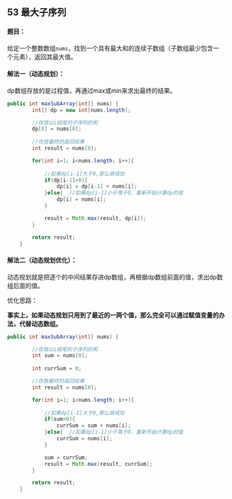 ## 53 最大子序列

#### 题目：

给定一个整数数组`nums`，找到一个具有最大和的连续子数组（子数组最少包含一个元素），返回其最大值。

#### 解法一（动态规划）：

dp数组存放的是过程值，再通过max或min来求出最终的结果。

```java
public int maxSubArray(int[] nums) {
        int[] dp = new int[nums.length];

        //存放以i结尾的子序列的和
        dp[0] = nums[0];
        
        //存放最终的返回结果
        int result = nums[0];

        for(int i=1; i<nums.length; i++){
            
            //如果dp[i-1]大于0,那么继续加
            if(dp[i-1]>0){
                dp[i] = dp[i-1] + nums[i];
            }else{  //如果dp[i-1]小于等于0，重新开始计算dp的值
                dp[i] = nums[i];
            }

            result = Math.max(result, dp[i]);
        }

        return result;
    }
```



#### 解法二（动态规划优化）：

动态规划就是把逐个的中间结果存进dp数组，再根据dp数组前面的值，求出dp数组后面的值。

优化思路：

**事实上，如果动态规划只用到了最近的一两个值，那么完全可以通过赋值变量的办法，代替动态数组。**

```java
public int maxSubArray(int[] nums) {

        //存放以i结尾的子序列的和
        int sum = nums[0];
        
        int currSum = 0;

        //存放最终的返回结果
        int result = nums[0];

        for(int i=1; i<nums.length; i++){
            
            //如果dp[i-1]大于0,那么继续加
            if(sum>0){
                currSum = sum + nums[i];
            }else{  //如果dp[i-1]小于等于0，重新开始计算dp的值
                currSum = nums[i];
            }

            sum = currSum;
            result = Math.max(result, currSum);
        }

        return result;
    }
```



